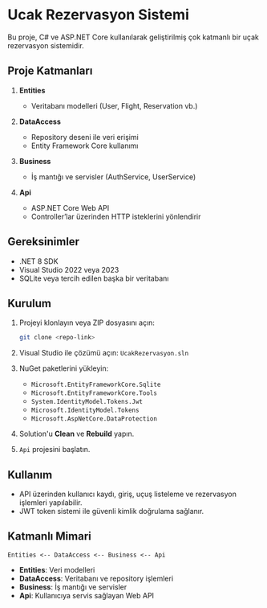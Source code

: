 # Ucak Rezervasyon Sistemi

Bu proje, C# ve ASP.NET Core kullanılarak geliştirilmiş çok katmanlı bir uçak rezervasyon sistemidir.

## Proje Katmanları

1. **Entities**

   * Veritabanı modelleri (User, Flight, Reservation vb.)
2. **DataAccess**

   * Repository deseni ile veri erişimi
   * Entity Framework Core kullanımı
3. **Business**

   * İş mantığı ve servisler (AuthService, UserService)
4. **Api**

   * ASP.NET Core Web API
   * Controller’lar üzerinden HTTP isteklerini yönlendirir

## Gereksinimler

* .NET 8 SDK
* Visual Studio 2022 veya 2023
* SQLite veya tercih edilen başka bir veritabanı

## Kurulum

1. Projeyi klonlayın veya ZIP dosyasını açın:

   ```bash
   git clone <repo-link>
   ```
2. Visual Studio ile çözümü açın: `UcakRezervasyon.sln`
3. NuGet paketlerini yükleyin:

   * `Microsoft.EntityFrameworkCore.Sqlite`
   * `Microsoft.EntityFrameworkCore.Tools`
   * `System.IdentityModel.Tokens.Jwt`
   * `Microsoft.IdentityModel.Tokens`
   * `Microsoft.AspNetCore.DataProtection`
4. Solution'u **Clean** ve **Rebuild** yapın.
5. `Api` projesini başlatın.

## Kullanım

* API üzerinden kullanıcı kaydı, giriş, uçuş listeleme ve rezervasyon işlemleri yapılabilir.
* JWT token sistemi ile güvenli kimlik doğrulama sağlanır.

## Katmanlı Mimari

```
Entities <-- DataAccess <-- Business <-- Api
```

* **Entities**: Veri modelleri
* **DataAccess**: Veritabanı ve repository işlemleri
* **Business**: İş mantığı ve servisler
* **Api**: Kullanıcıya servis sağlayan Web API
